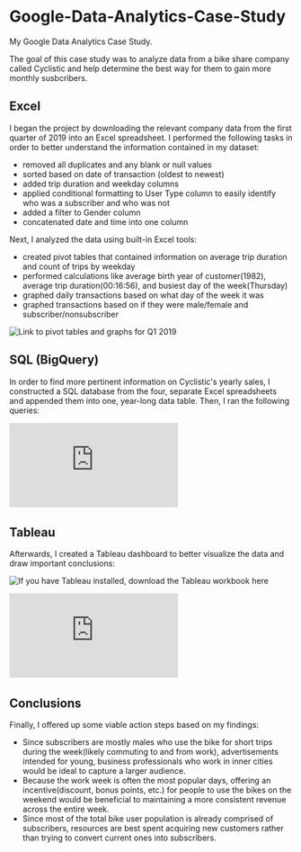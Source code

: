# Google-Data-Analytics-Case-Study
My Google Data Analytics Case Study.

The goal of this case study was to analyze data from a bike share company called Cyclistic and help determine the best way for them to gain more monthly susbcribers.

## Excel
I began the project by downloading the relevant company data from the first quarter of 2019 into an Excel spreadsheet. I performed the following tasks in order to better understand the information contained in my dataset:
* removed all duplicates and any blank or null values
* sorted based on date of transaction (oldest to newest)
* added trip duration and weekday columns
* applied conditional formatting to User Type column to easily identify who was a subscriber and who was not
* added a filter to Gender column
* concatenated date and time into one column

Next, I analyzed the data using built-in Excel tools:
* created pivot tables that contained information on average trip duration and count of trips by weekday
* performed calculations like average birth year of customer(1982), average trip duration(00:16:56), and busiest day of the week(Thursday)
* graphed daily transactions based on what day of the week it was 
* graphed transactions based on if they were male/female and subscriber/nonsubscriber

![Link to pivot tables and graphs for Q1 2019](https://github.com/spensersmith99/Google-Data-Analytics-Case-Study/tree/main/images)

## SQL (BigQuery)
In order to find more pertinent information on Cyclistic's yearly sales, I constructed a SQL database from the four, separate Excel spreadsheets and appended them into one, year-long data table. Then, I ran the following queries: 

![Link to SQL queries for all of 2019](https://github.com/spensersmith99/Google-Data-Analytics-Case-Study/blob/main/example_queries.sql)

## Tableau 
Afterwards, I created a Tableau dashboard to better visualize the data and draw important conclusions:

![If you have Tableau installed, download the Tableau workbook here](https://github.com/spensersmith99/Google-Data-Analytics-Case-Study/blob/main/spensers_casestudy.twbx)

![If you don't, access the dashboard image here](https://github.com/spensersmith99/Google-Data-Analytics-Case-Study/blob/main/Dashboard%201.pdf)

## Conclusions
Finally, I offered up some viable action steps based on my findings:
* Since subscribers are mostly males who use the bike for short trips during the week(likely commuting to and from work), advertisements intended for young, business professionals who work in inner cities would be ideal to capture a larger audience. 
* Because the work week is often the most popular days, offering an incentive(discount, bonus points, etc.) for people to use the bikes on the weekend would be beneficial to maintaining a more consistent revenue across the entire week.
* Since most of the total bike user population is already comprised of subscribers, resources are best spent acquiring new customers rather than trying to convert current ones into subscribers.
